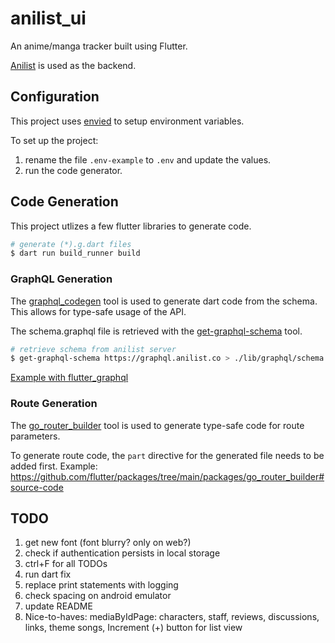 # anilist_ui

An anime/manga tracker built using Flutter.

[Anilist](https://anilist.gitbook.io/anilist-apiv2-docs/) is used as the backend.

## Configuration

This project uses [envied](https://pub.dev/packages/envied) to setup environment variables.

To set up the project:

1. rename the file `.env-example` to `.env` and update the values.
2. run the code generator.

## Code Generation

This project utlizes a few flutter libraries to generate code.

```bash
# generate (*).g.dart files
$ dart run build_runner build
```

### GraphQL Generation

The [graphql_codegen](https://github.com/heftapp/graphql_codegen/tree/main/packages/graphql_codegen#basic-usage) tool is used to generate dart code from the schema. This allows for type-safe usage of the API.

The schema.graphql file is retrieved with the [get-graphql-schema](https://github.com/prisma-labs/get-graphql-schema#get-graphql-schema-) tool.

```bash
# retrieve schema from anilist server
$ get-graphql-schema https://graphql.anilist.co > ./lib/graphql/schema.graphql
```

[Example with flutter_graphql](https://github.com/heftapp/graphql_codegen/tree/main/packages/graphql_codegen#client-graphql_flutter)

### Route Generation

The [go_router_builder](https://pub.dev/documentation/go_router/latest/topics/Type-safe%20routes-topic.html) tool is used to generate type-safe code for route parameters.

To generate route code, the `part` directive for the generated file needs to be added first.
Example: https://github.com/flutter/packages/tree/main/packages/go_router_builder#source-code

## TODO

1. get new font (font blurry? only on web?)
2. check if authentication persists in local storage
3. ctrl+F for all TODOs
4. run dart fix
5. replace print statements with logging
6. check spacing on android emulator
7. update README
8. Nice-to-haves: mediaByIdPage: characters, staff, reviews, discussions, links, theme songs, Increment (+) button for list view
